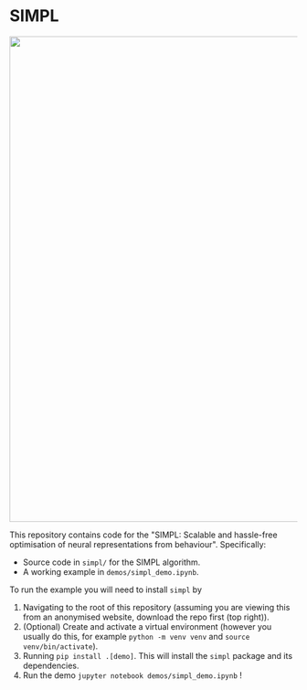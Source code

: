 # SIMPL

<img src="simpl.gif" width=850>

This repository contains code for the "SIMPL: Scalable and hassle-free optimisation of neural representations from behaviour". Specifically: 

* Source code in `simpl/` for the SIMPL algorithm.
* A working example in `demos/simpl_demo.ipynb`.

To run the example you will need to install `simpl` by 

1. Navigating to the root of this repository (assuming you are viewing this from an anonymised website, download the repo first (top right)).
2. (Optional) Create and activate a virtual environment (however you usually do this, for example `python -m venv venv` and `source venv/bin/activate`). 
3. Running `pip install .[demo]`. This will install the `simpl` package and its dependencies.
4. Run the demo `jupyter notebook demos/simpl_demo.ipynb` !